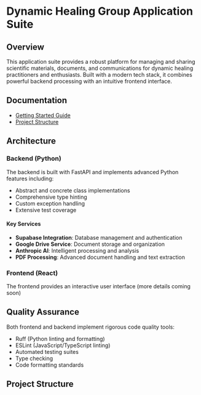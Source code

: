 # Dynamic Healing Group Application Suite

## Overview
This application suite provides a robust platform for managing and sharing scientific materials, documents, and communications for dynamic healing practitioners and enthusiasts. Built with a modern tech stack, it combines powerful backend processing with an intuitive frontend interface.

## Documentation
- [Getting Started Guide](./GettingStarted.md)
- [Project Structure](./ProjectStructure.md)

## Architecture

### Backend (Python)
The backend is built with FastAPI and implements advanced Python features including:
- Abstract and concrete class implementations
- Comprehensive type hinting
- Custom exception handling
- Extensive test coverage

#### Key Services
- **Supabase Integration**: Database management and authentication
- **Google Drive Service**: Document storage and organization
- **Anthropic AI**: Intelligent processing and analysis
- **PDF Processing**: Advanced document handling and text extraction

### Frontend (React)
The frontend provides an interactive user interface (more details coming soon)

## Quality Assurance
Both frontend and backend implement rigorous code quality tools:
- Ruff (Python linting and formatting)
- ESLint (JavaScript/TypeScript linting)
- Automated testing suites
- Type checking
- Code formatting standards

## Project Structure
